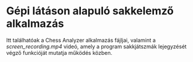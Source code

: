 # Gépi látáson alapuló sakkelemző alkalmazás

Itt találhatóak a Chess Analyzer alkalmazás fájljai, valamint a *screen_recording.mp4* videó, amely a program sakkjátszmák lejegyzését végző funkcióját mutatja működés közben.